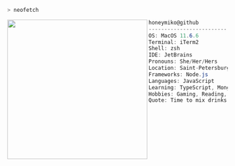 ```zsh
> neofetch
```

<img align="left" src="https://media.giphy.com/media/bM7czHpJz3SYW7yxEc/giphy.gif" alt="" width="320" /> 

```csharp
honeymiko@github
-------------------------
OS: MacOS 11.6.6
Terminal: iTerm2
Shell: zsh
IDE: JetBrains
Pronouns: She/Her/Hers
Location: Saint-Petersburg, RU
Frameworks: Node.js
Languages: JavaScript
Learning: TypeScript, MongoDB
Hobbies: Gaming, Reading, Anime
Quote: Time to mix drinks and change lives.
```
